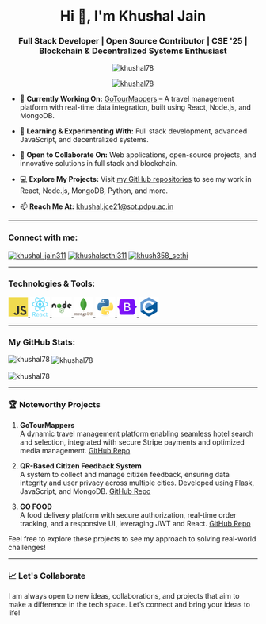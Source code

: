 <h1 align="center">Hi 👋, I'm Khushal Jain</h1>
<h3 align="center">Full Stack Developer | Open Source Contributor | CSE '25 | Blockchain & Decentralized Systems Enthusiast</h3>

<p align="center"> <img src="https://komarev.com/ghpvc/?username=khushal78&label=Profile%20views&color=0e75b6&style=flat" alt="khushal78" /> </p>

<p align="center"> <a href="https://github.com/ryo-ma/github-profile-trophy"><img src="https://github-profile-trophy.vercel.app/?username=khushal78&column=7&no-frame=true" alt="khushal78" /></a> </p>

- 🔭 **Currently Working On:** [GoTourMappers](https://github.com/Khushal78/GoTourMappers) – A travel management platform with real-time data integration, built using React, Node.js, and MongoDB.

- 🌱 **Learning & Experimenting With:** Full stack development, advanced JavaScript, and decentralized systems.

- 👯 **Open to Collaborate On:** Web applications, open-source projects, and innovative solutions in full stack and blockchain.

- 💻 **Explore My Projects:** Visit [my GitHub repositories](https://github.com/Khushal78) to see my work in React, Node.js, MongoDB, Python, and more.

- 📫 **Reach Me At:** khushal.jce21@sot.pdpu.ac.in

---

<h3 align="left">Connect with me:</h3>
<p align="left">
  <a href="https://linkedin.com/in/khushal-jain311" target="blank"><img align="center" src="https://raw.githubusercontent.com/rahuldkjain/github-profile-readme-generator/master/src/images/icons/Social/linked-in-alt.svg" alt="khushal-jain311" height="30" width="40" /></a>
  <a href="https://twitter.com/khushalsethi311" target="blank"><img align="center" src="https://raw.githubusercontent.com/rahuldkjain/github-profile-readme-generator/master/src/images/icons/Social/twitter.svg" alt="khushalsethi311" height="30" width="40" /></a>
  <a href="https://instagram.com/khush358_sethi" target="blank"><img align="center" src="https://raw.githubusercontent.com/rahuldkjain/github-profile-readme-generator/master/src/images/icons/Social/instagram.svg" alt="khush358_sethi" height="30" width="40" /></a>
</p>

---

<h3 align="left">Technologies & Tools:</h3>
<p align="left">
  <a href="https://developer.mozilla.org/en-US/docs/Web/JavaScript" target="_blank" rel="noreferrer">
    <img src="https://raw.githubusercontent.com/devicons/devicon/master/icons/javascript/javascript-original.svg" alt="javascript" width="40" height="40"/>
  </a>
  <a href="https://reactjs.org/" target="_blank" rel="noreferrer">
    <img src="https://raw.githubusercontent.com/devicons/devicon/master/icons/react/react-original-wordmark.svg" alt="react" width="40" height="40"/>
  </a>
  <a href="https://nodejs.org/" target="_blank" rel="noreferrer">
    <img src="https://raw.githubusercontent.com/devicons/devicon/master/icons/nodejs/nodejs-original-wordmark.svg" alt="nodejs" width="40" height="40"/>
  </a>
  <a href="https://www.mongodb.com/" target="_blank" rel="noreferrer">
    <img src="https://raw.githubusercontent.com/devicons/devicon/master/icons/mongodb/mongodb-original-wordmark.svg" alt="mongodb" width="40" height="40"/>
  </a>
  <a href="https://www.python.org/" target="_blank" rel="noreferrer">
    <img src="https://raw.githubusercontent.com/devicons/devicon/master/icons/python/python-original.svg" alt="python" width="40" height="40"/>
  </a>
  <a href="https://getbootstrap.com/" target="_blank" rel="noreferrer">
    <img src="https://raw.githubusercontent.com/devicons/devicon/master/icons/bootstrap/bootstrap-original.svg" alt="bootstrap" width="40" height="40"/>
  </a>
  <a href="https://www.cprogramming.com/" target="_blank" rel="noreferrer">
    <img src="https://raw.githubusercontent.com/devicons/devicon/master/icons/c/c-original.svg" alt="c" width="40" height="40"/>
  </a>
</p>

---

<h3 align="left">My GitHub Stats:</h3>
<p><img align="left" src="https://github-readme-stats.vercel.app/api/top-langs?username=khushal78&show_icons=true&locale=en&layout=compact" alt="khushal78" /></p>
<p>&nbsp;<img align="center" src="https://github-readme-stats.vercel.app/api?username=khushal78&show_icons=true&locale=en" alt="khushal78" /></p>
<p><img align="center" src="https://github-readme-streak-stats.herokuapp.com/?user=khushal78&" alt="khushal78" /></p>

---

### 🏆 Noteworthy Projects
1. **GoTourMappers**  
   A dynamic travel management platform enabling seamless hotel search and selection, integrated with secure Stripe payments and optimized media management. [GitHub Repo](https://github.com/Khushal78/GoTourMappers)

2. **QR-Based Citizen Feedback System**  
   A system to collect and manage citizen feedback, ensuring data integrity and user privacy across multiple cities. Developed using Flask, JavaScript, and MongoDB. [GitHub Repo](https://github.com/Khushal78/QR-Citizen-Feedback)

3. **GO FOOD**  
   A food delivery platform with secure authorization, real-time order tracking, and a responsive UI, leveraging JWT and React. [GitHub Repo](https://github.com/Khushal78/Gofood-main)

Feel free to explore these projects to see my approach to solving real-world challenges!

---

### 📈 Let's Collaborate
I am always open to new ideas, collaborations, and projects that aim to make a difference in the tech space. Let’s connect and bring your ideas to life!

